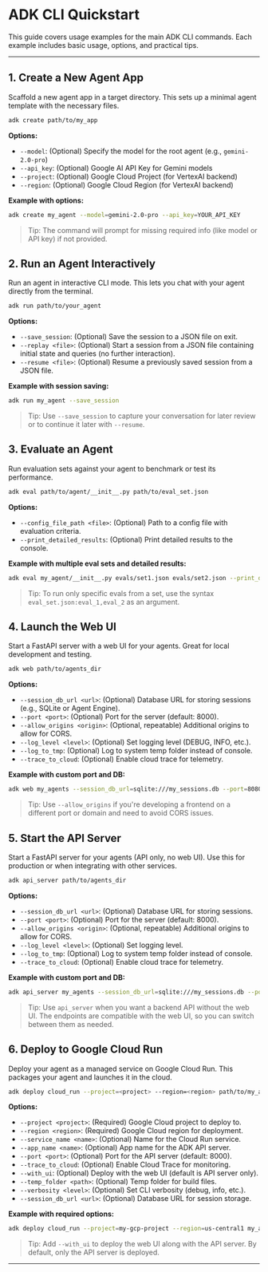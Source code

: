 # ADK CLI Quickstart

This guide covers usage examples for the main ADK CLI commands. Each example includes basic usage, options, and practical tips.

---

## 1. Create a New Agent App

Scaffold a new agent app in a target directory. This sets up a minimal agent template with the necessary files.

```bash
adk create path/to/my_app
```

**Options:**

- `--model`: (Optional) Specify the model for the root agent (e.g., `gemini-2.0-pro`)
- `--api_key`: (Optional) Google AI API Key for Gemini models
- `--project`: (Optional) Google Cloud Project (for VertexAI backend)
- `--region`: (Optional) Google Cloud Region (for VertexAI backend)

**Example with options:**

```bash
adk create my_agent --model=gemini-2.0-pro --api_key=YOUR_API_KEY
```

> Tip: The command will prompt for missing required info (like model or API key) if not provided.

## 2. Run an Agent Interactively

Run an agent in interactive CLI mode. This lets you chat with your agent directly from the terminal.

```bash
adk run path/to/your_agent
```

**Options:**

- `--save_session`: (Optional) Save the session to a JSON file on exit.
- `--replay <file>`: (Optional) Start a session from a JSON file containing initial state and queries (no further interaction).
- `--resume <file>`: (Optional) Resume a previously saved session from a JSON file.

**Example with session saving:**

```bash
adk run my_agent --save_session
```

> Tip: Use `--save_session` to capture your conversation for later review or to continue it later with `--resume`.

## 3. Evaluate an Agent

Run evaluation sets against your agent to benchmark or test its performance.

```bash
adk eval path/to/agent/__init__.py path/to/eval_set.json
```

**Options:**

- `--config_file_path <file>`: (Optional) Path to a config file with evaluation criteria.
- `--print_detailed_results`: (Optional) Print detailed results to the console.

**Example with multiple eval sets and detailed results:**

```bash
adk eval my_agent/__init__.py evals/set1.json evals/set2.json --print_detailed_results
```

> Tip: To run only specific evals from a set, use the syntax `eval_set.json:eval_1,eval_2` as an argument.

## 4. Launch the Web UI

Start a FastAPI server with a web UI for your agents. Great for local development and testing.

```bash
adk web path/to/agents_dir
```

**Options:**

- `--session_db_url <url>`: (Optional) Database URL for storing sessions (e.g., SQLite or Agent Engine).
- `--port <port>`: (Optional) Port for the server (default: 8000).
- `--allow_origins <origin>`: (Optional, repeatable) Additional origins to allow for CORS.
- `--log_level <level>`: (Optional) Set logging level (DEBUG, INFO, etc.).
- `--log_to_tmp`: (Optional) Log to system temp folder instead of console.
- `--trace_to_cloud`: (Optional) Enable cloud trace for telemetry.

**Example with custom port and DB:**

```bash
adk web my_agents --session_db_url=sqlite:///my_sessions.db --port=8080
```

> Tip: Use `--allow_origins` if you're developing a frontend on a different port or domain and need to avoid CORS issues.

## 5. Start the API Server

Start a FastAPI server for your agents (API only, no web UI). Use this for production or when integrating with other services.

```bash
adk api_server path/to/agents_dir
```

**Options:**

- `--session_db_url <url>`: (Optional) Database URL for storing sessions.
- `--port <port>`: (Optional) Port for the server (default: 8000).
- `--allow_origins <origin>`: (Optional, repeatable) Additional origins to allow for CORS.
- `--log_level <level>`: (Optional) Set logging level.
- `--log_to_tmp`: (Optional) Log to system temp folder instead of console.
- `--trace_to_cloud`: (Optional) Enable cloud trace for telemetry.

**Example with custom port and DB:**

```bash
adk api_server my_agents --session_db_url=sqlite:///my_sessions.db --port=9000
```

> Tip: Use `api_server` when you want a backend API without the web UI. The endpoints are compatible with the web UI, so you can switch between them as needed.

## 6. Deploy to Google Cloud Run

Deploy your agent as a managed service on Google Cloud Run. This packages your agent and launches it in the cloud.

```bash
adk deploy cloud_run --project=<project> --region=<region> path/to/my_agent
```

**Options:**

- `--project <project>`: (Required) Google Cloud project to deploy to.
- `--region <region>`: (Required) Google Cloud region for deployment.
- `--service_name <name>`: (Optional) Name for the Cloud Run service.
- `--app_name <name>`: (Optional) App name for the ADK API server.
- `--port <port>`: (Optional) Port for the API server (default: 8000).
- `--trace_to_cloud`: (Optional) Enable Cloud Trace for monitoring.
- `--with_ui`: (Optional) Deploy with the web UI (default is API server only).
- `--temp_folder <path>`: (Optional) Temp folder for build files.
- `--verbosity <level>`: (Optional) Set CLI verbosity (debug, info, etc.).
- `--session_db_url <url>`: (Optional) Database URL for session storage.

**Example with required options:**

```bash
adk deploy cloud_run --project=my-gcp-project --region=us-central1 my_agent
```

> Tip: Add `--with_ui` to deploy the web UI along with the API server. By default, only the API server is deployed.

---

<!-- TODO: Add usage examples for: run, eval, web, api_server, deploy cloud_run -->
